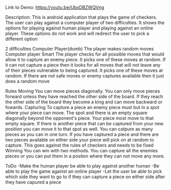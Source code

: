 Link to Demo: https://youtu.be/UbxDBZWQVng

Description: This is android application that plays the game of checkers. The user can play against a computer player of two difficulties. It shows the options for playing against human player and playing against an online player. These options do not work and will redirect the user to pick a different option 

2 difficulties 
    Computer Player(dumb)
        The player makes random moves
    Computer player Smart
        The player checks for all possible moves that would allow it to capture an enemy piece. It picks one of these moves at random. If it can not capture a piece then it looks for all moves that will not leave any of their pieces vulnerable to being captured. It picks one of these moves at random. If there are not safe moves or enemy captures available then it just does a random move


Rules 
    Moving 
        You can move pieces diagonally. You can only move pieces forward unless they have reached the other side of the board. If they reach the other side of the board they become a king and can move backward or fowards. 
    Capturing 
        To capture a piece an enemy piece must but in a spot where your piece can move. The spot and there is an empty square diagonally beyond the opponent's piece. Your piece most move to that empty square. If there is another piece that can be captured from your new position you can move it to that spot as well. You can catpure as many pieces as you can in one turn. If you have captured a piece and there are two pieces available on either side your piece will pick on at random to capture. This goes against the rules of checkers and needs to be fixed
    Winning 
        You can win with two methods. You can capture all the enemies pieces or you can put them in a positon where they can not move any more. 
    
ToDo
    -Make the human player be able to play against another human
    -Be able to play the game against an online player
    -Let the user be able to pick which side they want to go to if they can capture a piece on either side after they have capured a piece 